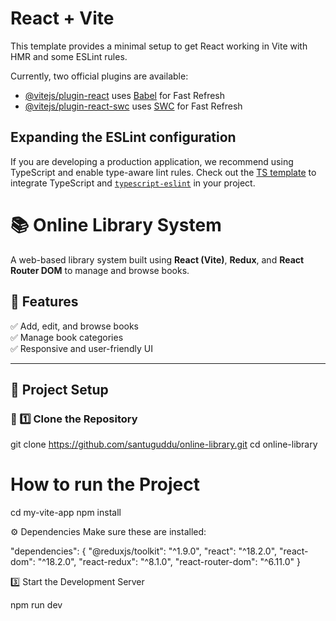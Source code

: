 # React + Vite

This template provides a minimal setup to get React working in Vite with HMR and some ESLint rules.

Currently, two official plugins are available:

- [@vitejs/plugin-react](https://github.com/vitejs/vite-plugin-react/blob/main/packages/plugin-react/README.md) uses [Babel](https://babeljs.io/) for Fast Refresh
- [@vitejs/plugin-react-swc](https://github.com/vitejs/vite-plugin-react-swc) uses [SWC](https://swc.rs/) for Fast Refresh

## Expanding the ESLint configuration

If you are developing a production application, we recommend using TypeScript and enable type-aware lint rules. Check out the [TS template](https://github.com/vitejs/vite/tree/main/packages/create-vite/template-react-ts) to integrate TypeScript and [`typescript-eslint`](https://typescript-eslint.io) in your project.



# 📚 Online Library System  

A web-based library system built using **React (Vite)**, **Redux**, and **React Router DOM** to manage and browse books.  

## 🚀 Features  
✅ Add, edit, and browse books  
✅ Manage book categories  
✅ Responsive and user-friendly UI  

---

## 📂 Project Setup  

### 🔹 1️⃣ Clone the Repository  

git clone https://github.com/santuguddu/online-library.git
cd online-library 


# How to run the Project 

cd my-vite-app
npm install

⚙️ Dependencies
Make sure these are installed:

"dependencies": {
  "@reduxjs/toolkit": "^1.9.0",
  "react": "^18.2.0",
  "react-dom": "^18.2.0",
  "react-redux": "^8.1.0",
  "react-router-dom": "^6.11.0"
}

3️⃣ Start the Development Server

npm run dev
